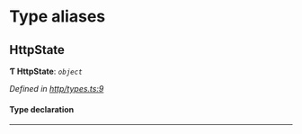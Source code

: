 

# Type aliases

<a id="httpstate"></a>

##  HttpState

**Ƭ HttpState**: *`object`*

*Defined in [http/types.ts:9](https://github.com/polkadot-js/api/blob/7f2546e/packages/rpc-provider/src/http/types.ts#L9)*

#### Type declaration

___

